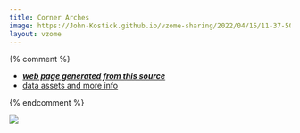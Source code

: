 ```yaml
---
title: Corner Arches
image: https://John-Kostick.github.io/vzome-sharing/2022/04/15/11-37-50-Corner-Arches/Corner-Arches.png
layout: vzome
---
```


{% comment %}
 - [***web page generated from this source***][post]
 - [data assets and more info][github]

[post]: <https://John-Kostick.github.io/vzome-sharing/2022/04/15/Corner-Arches-11-37-50.html>
[github]: <https://github.com/John-Kostick/vzome-sharing/tree/main/2022/04/15/11-37-50-Corner-Arches/>
{% endcomment %}

<vzome-viewer style="width: 100%; height: 65vh;"
       src="https://John-Kostick.github.io/vzome-sharing/2022/04/15/11-37-50-Corner-Arches/Corner-Arches.vZome" >
  <img src="https://John-Kostick.github.io/vzome-sharing/2022/04/15/11-37-50-Corner-Arches/Corner-Arches.png" />
</vzome-viewer>